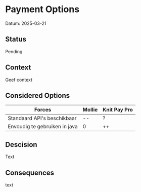 # Payment Options
Datum: 2025-03-21
## Status
Pending

## Context
Geef context

## Considered Options
| Forces                         | Mollie | Knit Pay Pro  |
|--------------------------------|--------|---------------|
| Standaard API's beschikbaar    | --     | ?             |
| Envoudig te gebruiken in java  | 0      | ++            |

## Descision
Text

## Consequences
text


